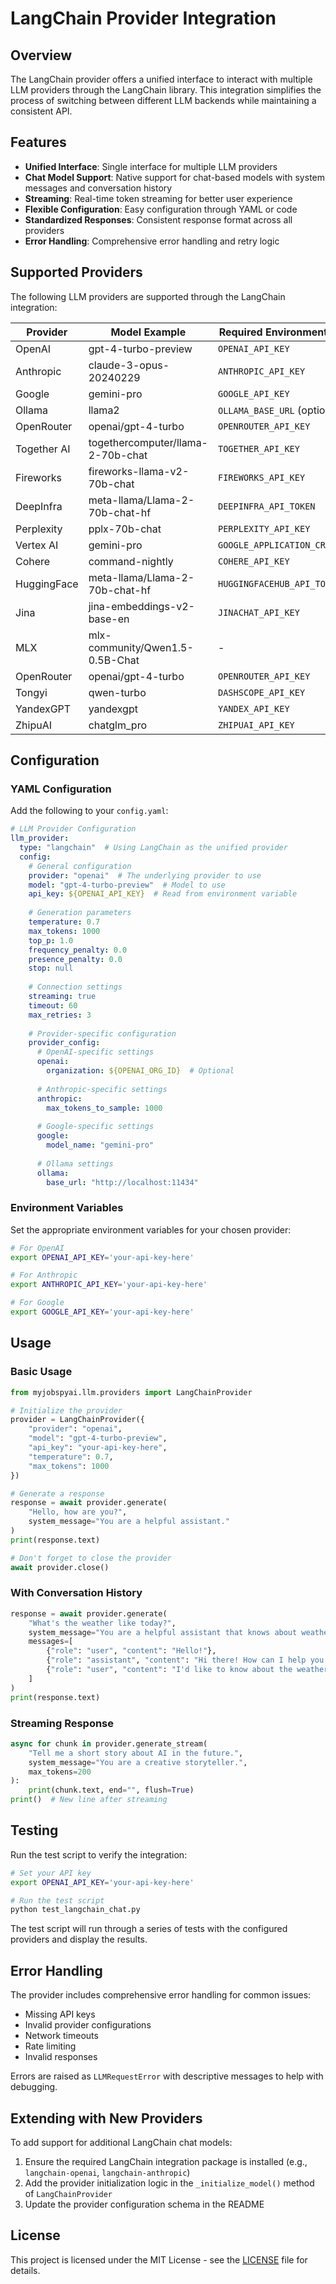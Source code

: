 # LangChain Provider Integration

## Overview

The LangChain provider offers a unified interface to interact with multiple LLM providers through the LangChain library. This integration simplifies the process of switching between different LLM backends while maintaining a consistent API.

## Features

- **Unified Interface**: Single interface for multiple LLM providers
- **Chat Model Support**: Native support for chat-based models with system messages and conversation history
- **Streaming**: Real-time token streaming for better user experience
- **Flexible Configuration**: Easy configuration through YAML or code
- **Standardized Responses**: Consistent response format across all providers
- **Error Handling**: Comprehensive error handling and retry logic

## Supported Providers

The following LLM providers are supported through the LangChain integration:

| Provider | Model Example | Required Environment Variable |
|----------|---------------|-------------------------------|
| OpenAI | gpt-4-turbo-preview | `OPENAI_API_KEY` |
| Anthropic | claude-3-opus-20240229 | `ANTHROPIC_API_KEY` |
| Google | gemini-pro | `GOOGLE_API_KEY` |
| Ollama | llama2 | `OLLAMA_BASE_URL` (optional) |
| OpenRouter | openai/gpt-4-turbo | `OPENROUTER_API_KEY` |
| Together AI | togethercomputer/llama-2-70b-chat | `TOGETHER_API_KEY` |
| Fireworks | fireworks-llama-v2-70b-chat | `FIREWORKS_API_KEY` |
| DeepInfra | meta-llama/Llama-2-70b-chat-hf | `DEEPINFRA_API_TOKEN` |
| Perplexity | pplx-70b-chat | `PERPLEXITY_API_KEY` |
| Vertex AI | gemini-pro | `GOOGLE_APPLICATION_CREDENTIALS` |
| Cohere | command-nightly | `COHERE_API_KEY` |
| HuggingFace | meta-llama/Llama-2-70b-chat-hf | `HUGGINGFACEHUB_API_TOKEN` |
| Jina | jina-embeddings-v2-base-en | `JINACHAT_API_KEY` |
| MLX | mlx-community/Qwen1.5-0.5B-Chat | - |
| OpenRouter | openai/gpt-4-turbo | `OPENROUTER_API_KEY` |
| Tongyi | qwen-turbo | `DASHSCOPE_API_KEY` |
| YandexGPT | yandexgpt | `YANDEX_API_KEY` |
| ZhipuAI | chatglm_pro | `ZHIPUAI_API_KEY` |

## Configuration

### YAML Configuration

Add the following to your `config.yaml`:

```yaml
# LLM Provider Configuration
llm_provider:
  type: "langchain"  # Using LangChain as the unified provider
  config:
    # General configuration
    provider: "openai"  # The underlying provider to use
    model: "gpt-4-turbo-preview"  # Model to use
    api_key: ${OPENAI_API_KEY}  # Read from environment variable
    
    # Generation parameters
    temperature: 0.7
    max_tokens: 1000
    top_p: 1.0
    frequency_penalty: 0.0
    presence_penalty: 0.0
    stop: null
    
    # Connection settings
    streaming: true
    timeout: 60
    max_retries: 3
    
    # Provider-specific configuration
    provider_config:
      # OpenAI-specific settings
      openai:
        organization: ${OPENAI_ORG_ID}  # Optional
      
      # Anthropic-specific settings
      anthropic:
        max_tokens_to_sample: 1000
        
      # Google-specific settings
      google:
        model_name: "gemini-pro"
        
      # Ollama settings
      ollama:
        base_url: "http://localhost:11434"
```

### Environment Variables

Set the appropriate environment variables for your chosen provider:

```bash
# For OpenAI
export OPENAI_API_KEY='your-api-key-here'

# For Anthropic
export ANTHROPIC_API_KEY='your-api-key-here'

# For Google
export GOOGLE_API_KEY='your-api-key-here'
```

## Usage

### Basic Usage

```python
from myjobspyai.llm.providers import LangChainProvider

# Initialize the provider
provider = LangChainProvider({
    "provider": "openai",
    "model": "gpt-4-turbo-preview",
    "api_key": "your-api-key-here",
    "temperature": 0.7,
    "max_tokens": 1000
})

# Generate a response
response = await provider.generate(
    "Hello, how are you?",
    system_message="You are a helpful assistant."
)
print(response.text)

# Don't forget to close the provider
await provider.close()
```

### With Conversation History

```python
response = await provider.generate(
    "What's the weather like today?",
    system_message="You are a helpful assistant that knows about weather.",
    messages=[
        {"role": "user", "content": "Hello!"},
        {"role": "assistant", "content": "Hi there! How can I help you today?"},
        {"role": "user", "content": "I'd like to know about the weather."}
    ]
)
print(response.text)
```

### Streaming Response

```python
async for chunk in provider.generate_stream(
    "Tell me a short story about AI in the future.",
    system_message="You are a creative storyteller.",
    max_tokens=200
):
    print(chunk.text, end="", flush=True)
print()  # New line after streaming
```

## Testing

Run the test script to verify the integration:

```bash
# Set your API key
export OPENAI_API_KEY='your-api-key-here'

# Run the test script
python test_langchain_chat.py
```

The test script will run through a series of tests with the configured providers and display the results.

## Error Handling

The provider includes comprehensive error handling for common issues:

- Missing API keys
- Invalid provider configurations
- Network timeouts
- Rate limiting
- Invalid responses

Errors are raised as `LLMRequestError` with descriptive messages to help with debugging.

## Extending with New Providers

To add support for additional LangChain chat models:

1. Ensure the required LangChain integration package is installed (e.g., `langchain-openai`, `langchain-anthropic`)
2. Add the provider initialization logic in the `_initialize_model()` method of `LangChainProvider`
3. Update the provider configuration schema in the README

## License

This project is licensed under the MIT License - see the [LICENSE](LICENSE) file for details.
